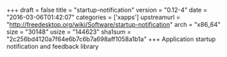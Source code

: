 +++
draft = false
title = "startup-notification"
version = "0.12-4"
date = "2016-03-06T01:42:07"
categories = ['xapps']
upstreamurl = "http://freedesktop.org/wiki/Software/startup-notification"
arch = "x86_64"
size = "30148"
usize = "144623"
sha1sum = "2c256bd4120a7f64e6b7c6b7a698aff1058a1b1a"
+++
Application startup notification and feedback library